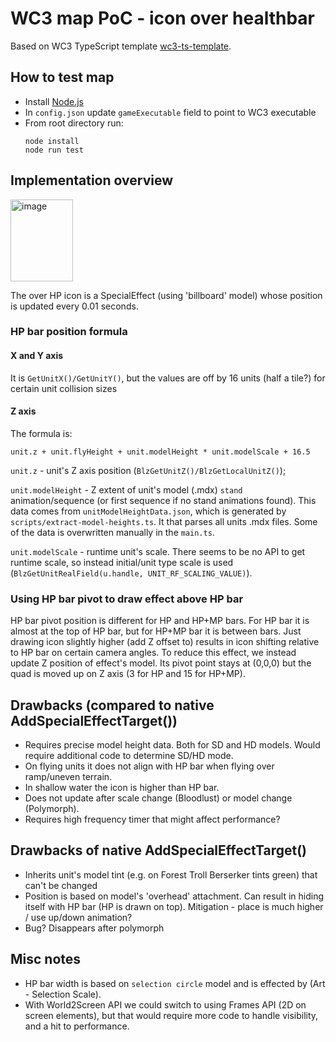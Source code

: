 # WC3 map PoC - icon over healthbar

Based on WC3 TypeScript template [wc3-ts-template](https://cipherxof.github.io/w3ts/docs/getting-started).

## How to test map

* Install [Node.js](https://nodejs.org/en/download)
* In `config.json` update `gameExecutable` field to point to WC3 executable
* From root directory run:
    ```shell
    node install
    node run test
    ```

## Implementation overview

<img width="100" height="131" alt="image" src="https://github.com/user-attachments/assets/d9e4ab41-472f-4246-ad03-22d1b1cb4cbb" />

The over HP icon is a SpecialEffect (using 'billboard' model) whose position is updated every 0.01 seconds.

### HP bar position formula

#### X and Y axis

It is `GetUnitX()/GetUnitY()`, but the values are off by 16 units (half a tile?) for certain unit collision sizes

#### Z axis

The formula is:

`unit.z + unit.flyHeight + unit.modelHeight * unit.modelScale + 16.5`

`unit.z` - unit's Z axis position (`BlzGetUnitZ()/BlzGetLocalUnitZ()`);

`unit.modelHeight` - Z extent of unit's model (.mdx) `stand` animation/sequence (or first sequence if no stand
animations found).
This data comes from `unitModelHeightData.json`, which is generated by `scripts/extract-model-heights.ts`.
It that parses all units .mdx files.
Some of the data is overwritten manually in the `main.ts`.

`unit.modelScale` - runtime unit's scale. There seems to be no API to get runtime scale, so instead initial/unit type
scale is used (`BlzGetUnitRealField(u.handle, UNIT_RF_SCALING_VALUE)`).

### Using HP bar pivot to draw effect above HP bar

HP bar pivot position is different for HP and HP+MP bars.
For HP bar it is almost at the top of HP bar, but for HP+MP bar it is between bars.
Just drawing icon slightly higher (add Z offset to) results in icon shifting relative to HP bar
on certain camera angles.
To reduce this effect, we instead update Z position of effect's model.
Its pivot point stays at (0,0,0) but the quad is moved up on Z axis (3 for HP and 15 for HP+MP).

## Drawbacks (compared to native AddSpecialEffectTarget())

* Requires precise model height data. Both for SD and HD models. Would require additional code to determine SD/HD mode.
* On flying units it does not align with HP bar when flying over ramp/uneven terrain.
* In shallow water the icon is higher than HP bar.
* Does not update after scale change (Bloodlust) or model change (Polymorph).
* Requires high frequency timer that might affect performance?

## Drawbacks of native AddSpecialEffectTarget()

* Inherits unit's model tint (e.g. on Forest Troll Berserker tints green) that can't be changed
* Position is based on model's 'overhead' attachment. Can result in hiding itself with HP bar (HP is drawn on top). Mitigation - place is much higher / use up/down animation?
* Bug? Disappears after polymorph

## Misc notes

* HP bar width is based on `selection circle` model and is effected by (Art - Selection Scale).
* With World2Screen API we could switch to using Frames API (2D on screen elements),
  but that would require more code to handle visibility, and a hit to performance.
